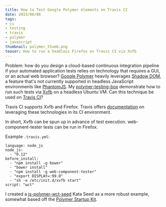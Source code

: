 ```yaml
---
title: How to Test Google Polymer elements on Travis CI
date: 2015/06/06
tags:
- ci
- testing
- travis
- polymer
- javascript
thumbnail: polymer_thumb.png
teaser: How to run a headless Firefox on Travis CI via Xvfb
---
```


Problem: how do you design a cloud-based continuous integration pipeline if your automated application tests relies on technology that requires a GUI, or an actual web browser? [Google Polymer](https://www.polymer-project.org) heavily leverages [Shadow DOM](https://w3c.github.io/webcomponents/spec/shadow/), a feature that's not currently supported in headless JavaScript environments like [PhantomJS](http://phantomjs.org/). My [polymer-testing-box](http://github.com/mdb/polymer-testing-box) demonstrate how to run such tests via [Xvfb](http://en.wikipedia.org/wiki/Xvfb) on a headless Ubuntu VM. Can this technique be used on [Travis CI](http://travis-ci.org)?

Travis CI supports Xvfb and Firefox. Travis offers [documentation](http://docs.travis-ci.com/user/gui-and-headless-browsers/) on leveraging these technologies in its CI environment.

In short, Xvfb can be spun up in advance of test execution. web-component-tester tests can be run in Firefox.

Example `.travis.yml`:

```
language: node_js
node_js:
  - "0.12"
before_install:
  - "npm install -g bower"
  - "bower install"
  - "npm install -g web-component-tester"
  - "export DISPLAY=:99.0"
  - "sh -e /etc/init.d/xvfb start"
script: "wct"
```

I created a [js-polymer-wct-seed](http://github.com/kata-seeds/js-polymer-wct-seed) Kata Seed as a more robust example, somewhat based off the [Polymer Startup Kit](https://github.com/PolymerElements/polymer-starter-kit).
